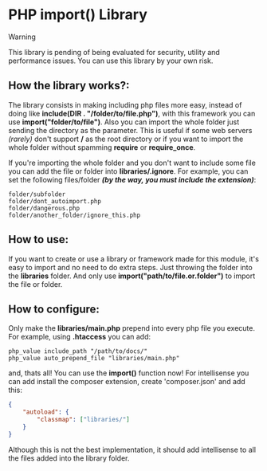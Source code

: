 # PHP import() Library

> [!WARNING]
> This library is pending of being evaluated for security, utility and performance issues. You can use this library by your own risk.

## How the library works?:

The library consists in making including php files more easy, instead
of doing like **include(__DIR__ . "/folder/to/file.php")**, with this
framework you can use **import("folder/to/file")**. Also you can import
the whole folder just sending the directory as the parameter. This is
useful if some web servers _(rarely)_ don't support **/** as the root directory
or if you want to import the whole folder without spamming __require__ or 
__require_once__.

If you're importing the whole folder and you don't want to include some
file you can add the file or folder into __libraries/.ignore__. For example, you can
set the following files/folder ***(by the way, you must include the extension)***:
```
folder/subfolder
folder/dont_autoimport.php
folder/dangerous.php
folder/another_folder/ignore_this.php
```
## How to use:

If you want to create or use a library or framework made for this module, it's easy
to import and no need to do extra steps. Just throwing the folder into the
__libraries__ folder. And only use __import("path/to/file.or.folder")__ to import the
file or folder.

## How to configure:

Only make the __libraries/main.php__ prepend into every php file you execute.
For example, using __.htaccess__ you can add:
```
php_value include_path "/path/to/docs/"
php_value auto_prepend_file "libraries/main.php"
```
and, thats all! You can use the __import()__ function now! For intellisense you
can add install the composer extension, create 'composer.json' and add this:
```json
{
    "autoload": {
        "classmap": ["libraries/"]
    }
}
```
Although this is not the best implementation, it should add intellisense to all the files
added into the library folder.
